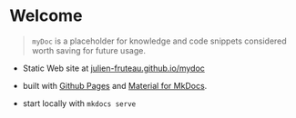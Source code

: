 # Welcome

> `myDoc` is a placeholder for knowledge and code snippets
considered worth saving for future usage.

- Static Web site at [julien-fruteau.github.io/mydoc](https://julien-fruteau.github.io/mydoc/)

- built with [Github Pages](https://pages.github.com/) and [Material for MkDocs](https://squidfunk.github.io/mkdocs-material/).

- start locally with `mkdocs serve`
